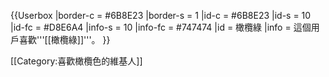 {{Userbox
  |border-c = #6B8E23
  |border-s = 1
  |id-c     = #6B8E23
  |id-s     = 10
  |id-fc    = #D8E6A4
  |info-s   = 10
  |info-fc  = #747474
  |id       = 橄欖綠
  |info     = 這個用戶喜歡'''[[橄欖綠]]'''。
}}

<includeonly>[[Category:喜歡橄欖色的維基人]]</includeonly>